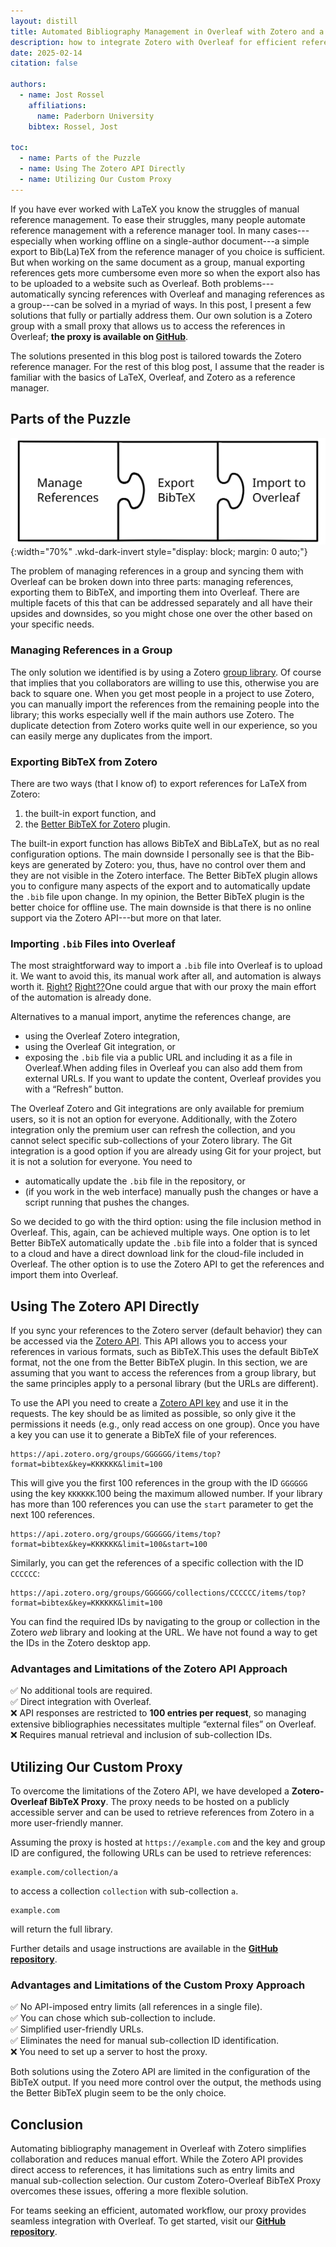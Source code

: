 ```yaml
---
layout: distill
title: Automated Bibliography Management in Overleaf with Zotero and a Custom Proxy
description: how to integrate Zotero with Overleaf for efficient reference management
date: 2025-02-14
citation: false

authors:
  - name: Jost Rossel
    affiliations:
      name: Paderborn University
    bibtex: Rossel, Jost

toc:
  - name: Parts of the Puzzle
  - name: Using The Zotero API Directly
  - name: Utilizing Our Custom Proxy
---
```


<!-- CSS snippet to make svg images with transparent background dark mode friendly.
     Add class="wkd-dark-invert" to invert the color iff dark-theme active -->
<style>
    html[data-theme="dark"] img.wkd-dark-invert {
        filter: invert(1);
    }
</style>

If you have ever worked with LaTeX you know the struggles of manual reference management.
To ease their struggles, many people automate reference management with a reference manager tool.
In many cases---especially when working offline on a single-author document---a simple export to Bib(La)TeX from the reference manager of you choice is sufficient.
But when working on the same document as a group, manual exporting references gets more cumbersome even more so when the export also has to be uploaded to a website such as Overleaf.
Both problems---automatically syncing references with Overleaf and managing references as a group---can be solved in a myriad of ways.
In this post, I present a few solutions that fully or partially address them.
Our own solution is a Zotero group with a small proxy that allows us to access the references in Overleaf; **the proxy is available on [GitHub](https://github.com/UPB-SysSec/Zotero-Overleaf-BibTeX-Proxy)**.

The solutions presented in this blog post is tailored towards the Zotero reference manager.
For the rest of this blog post, I assume that the reader is familiar with the basics of LaTeX, Overleaf, and Zotero as a reference manager. 

## Parts of the Puzzle

![Three puzzle pieces in a row. Reading from left to right: “Manage References”, “Export BibTeX”, and “Import to Overleaf”.](/assets/img/2025/zotero-proxy/puzzle.svg){:width="70%" .wkd-dark-invert style="display: block; margin: 0 auto;"}

The problem of managing references in a group and syncing them with Overleaf can be broken down into three parts: managing references, exporting them to BibTeX, and importing them into Overleaf.
There are multiple facets of this that can be addressed separately and all have their upsides and downsides, so you might chose one over the other based on your specific needs.

### Managing References in a Group

The only solution we identified is by using a Zotero [group library](https://www.zotero.org/groups).
Of course that implies that you collaborators are willing to use this, otherwise you are back to square one.
When you get most people in a project to use Zotero, you can manually import the references from the remaining people into the library; this works especially well if the main authors use Zotero.
The duplicate detection from Zotero works quite well in our experience, so you can easily merge any duplicates from the import.

### Exporting BibTeX from Zotero

There are two ways (that I know of) to export references for LaTeX from Zotero:

1. the built-in export function, and
2. the [Better BibTeX for Zotero](https://retorque.re/zotero-better-bibtex/installation/index.html) plugin.

The built-in export function has allows BibTeX and BibLaTeX, but as no real configuration options.
The main downside I personally see is that the Bib-keys are generated by Zotero: you, thus, have no control over them and they are not visible in the Zotero interface.
The Better BibTeX plugin allows you to configure many aspects of the export and to automatically update the `.bib` file upon change.
In my opinion, the Better BibTeX plugin is the better choice for offline use.
The main downside is that there is no online support via the Zotero API---but more on that later.

### Importing `.bib` Files into Overleaf

The most straightforward way to import a `.bib` file into Overleaf is to upload it.
We want to avoid this, its manual work after all, and automation is always worth it. [Right?](https://xkcd.com/1205/) [Right??](https://xkcd.com/1319/)<d-footnote>One could argue that with our proxy the main effort of the automation is already done.</d-footnote>

<!-- alternatives to what? I assume alternatives to a manual import? -->
Alternatives to a manual import, anytime the references change, are

- using the Overleaf Zotero integration,
- using the Overleaf Git integration, or
- exposing the `.bib` file via a public URL and including it as a file in Overleaf.<d-footnote>When adding files in Overleaf you can also add them from external URLs. If you want to update the content, Overleaf provides you with a “Refresh” button.</d-footnote>

The Overleaf Zotero and Git integrations are only available for premium users, so it is not an option for everyone.
Additionally, with the Zotero integration only the premium user can refresh the collection, and you cannot select specific sub-collections of your Zotero library.
The Git integration is a good option if you are already using Git for your project, but it is not a solution for everyone.
You need to
- automatically update the `.bib` file in the repository, or
- (if you work in the web interface) manually push the changes or have a script running that pushes the changes.

So we decided to go with the third option: using the file inclusion method in Overleaf.
This, again, can be achieved multiple ways.
One option is to let Better BibTeX automatically update the `.bib` file into a folder that is synced to a cloud and have a direct download link for the cloud-file included in Overleaf.
The other option is to use the Zotero API to get the references and import them into Overleaf.

## Using The Zotero API Directly

If you sync your references to the Zotero server (default behavior) they can be accessed via the [Zotero API](https://www.zotero.org/support/dev/web_api/v3/start).
This API allows you to access your references in various formats, such as BibTeX.<d-footnote>This uses the default BibTeX format, not the one from the Better BibTeX plugin.</d-footnote>
In this section, we are assuming that you want to access the references from a group library, but the same principles apply to a personal library (but the URLs are different).

To use the API you need to create a [Zotero API key](https://www.zotero.org/settings/keys/new) and use it in the requests.
The key should be as limited as possible, so only give it the permissions it needs (e.g., only read access on one group).
Once you have a key you can use it to generate a BibTeX file of your references.

```
https://api.zotero.org/groups/GGGGGG/items/top?format=bibtex&key=KKKKKK&limit=100
```

This will give you the first 100 references in the group with the ID `GGGGGG` using the key `KKKKKK`.<d-footnote>100 being the maximum allowed number.</d-footnote>
If your library has more than 100 references you can use the `start` parameter to get the next 100 references.

```
https://api.zotero.org/groups/GGGGGG/items/top?format=bibtex&key=KKKKKK&limit=100&start=100
```

Similarly, you can get the references of a specific collection with the ID `CCCCCC`:

```
https://api.zotero.org/groups/GGGGGG/collections/CCCCCC/items/top?format=bibtex&key=KKKKKK&limit=100
```

You can find the required IDs by navigating to the group or collection in the Zotero *web* library and looking at the URL.
We have not found a way to get the IDs in the Zotero desktop app.

### Advantages and Limitations of the Zotero API Approach

✅ No additional tools are required.  
✅ Direct integration with Overleaf.  
❌ API responses are restricted to **100 entries per request**, so managing extensive bibliographies necessitates multiple “external files” on Overleaf.  
❌ Requires manual retrieval and inclusion of sub-collection IDs.  

## Utilizing Our Custom Proxy

To overcome the limitations of the Zotero API, we have developed a **Zotero-Overleaf BibTeX Proxy**.
The proxy needs to be hosted on a publicly accessible server and can be used to retrieve references from Zotero in a more user-friendly manner.

Assuming the proxy is hosted at `https://example.com` and the key and group ID are configured, the following URLs can be used to retrieve references:  

```
example.com/collection/a
```

to access a collection `collection` with sub-collection `a`.

```
example.com
```

will return the full library.

Further details and usage instructions are available in the **[GitHub repository](https://github.com/UPB-SysSec/Zotero-Overleaf-BibTeX-Proxy)**.

### Advantages and Limitations of the Custom Proxy Approach

✅ No API-imposed entry limits (all references in a single file).  
✅ You can chose which sub-collection to include.  
✅ Simplified user-friendly URLs.  
✅ Eliminates the need for manual sub-collection ID identification.  
❌ You need to set up a server to host the proxy.  

Both solutions using the Zotero API are limited in the configuration of the BibTeX output.
If you need more control over the output, the methods using the Better BibTeX plugin seem to be the only choice.

## Conclusion

Automating bibliography management in Overleaf with Zotero simplifies collaboration and reduces manual effort.
While the Zotero API provides direct access to references, it has limitations such as entry limits and manual sub-collection selection.
Our custom Zotero-Overleaf BibTeX Proxy overcomes these issues, offering a more flexible solution.

For teams seeking an efficient, automated workflow, our proxy provides seamless integration with Overleaf.
To get started, visit our **[GitHub repository](https://github.com/UPB-SysSec/Zotero-Overleaf-BibTeX-Proxy)**.
